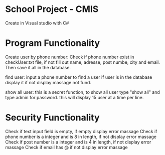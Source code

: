 # School Project - CMIS

Create in Visual studio with C#

# Program Functionality
Create user by phone number:
Check if phone number exist in checkUser.txt file, if not fill out name, adresse, post numbe, city and email. Then save it all in the database.

find user:
input a phone number to find a user if user is in the database display it if not display massage not fund.

show all user:
this is a secret function, to show all user type "show all" and type admin for password. this will display 15 user at a time per line.

# Security Functionality
Check if text input field is empty, if empty display error massage
Check if phone number is a integer and is 8 in length, if not display error massage
Check if post number is a integer and is 4 in length, if not display error massage
Check if email has @ if not display error massage








